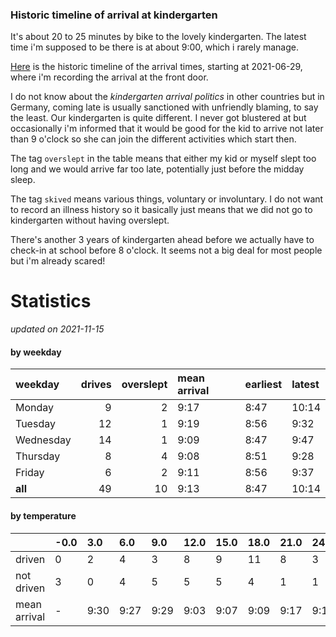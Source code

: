 ### Historic timeline of arrival at kindergarten

It's about 20 to 25 minutes by bike to the lovely kindergarten. 
The latest time i'm supposed to be there is at about 9:00, 
which i rarely manage. 

[Here](times.csv) is the historic timeline of the arrival times, starting
at 2021-06-29, where i'm recording the arrival at the front door.

I do not know about the *kindergarten arrival politics* in other
countries but in Germany, coming late is usually sanctioned 
with unfriendly blaming, to say the least. Our kindergarten is quite
different. I never got blustered at but occasionally i'm informed
that it would be good for the kid to arrive not later than 9 o'clock
so she can join the different activities which start then. 

The tag `overslept` in the table means that either my kid or myself
slept too long and we would arrive far too late, potentially just
before the midday sleep.

The tag `skived` means various things, voluntary or involuntary. I 
do not want to record an illness history so it basically just means
that we did not go to kindergarten without having overslept.

There's another 3 years of kindergarten ahead before we actually 
have to check-in at school before 8 o'clock. It seems not a big deal
for most people but i'm already scared!


# Statistics

*updated on 2021-11-15*

#### by weekday

| weekday   |   drives |   overslept | mean arrival   | earliest   | latest   |
|:----------|---------:|------------:|:---------------|:-----------|:---------|
| Monday    |        9 |           2 | 9:17           | 8:47       | 10:14    |
| Tuesday   |       12 |           1 | 9:19           | 8:56       | 9:32     |
| Wednesday |       14 |           1 | 9:09           | 8:47       | 9:47     |
| Thursday  |        8 |           4 | 9:08           | 8:51       | 9:28     |
| Friday    |        6 |           2 | 9:11           | 8:56       | 9:37     |
| **all**   |       49 |          10 | 9:13           | 8:47       | 10:14    |

#### by temperature

|              | -0.0   | 3.0   | 6.0   | 9.0   | 12.0   | 15.0   | 18.0   | 21.0   | 24.0   |
|:-------------|:-------|:------|:------|:------|:-------|:-------|:-------|:-------|:-------|
| driven       | 0      | 2     | 4     | 3     | 8      | 9      | 11     | 8      | 3      |
| not driven   | 3      | 0     | 4     | 5     | 5      | 5      | 4      | 1      | 1      |
| mean arrival | -      | 9:30  | 9:27  | 9:29  | 9:03   | 9:07   | 9:09   | 9:17   | 9:15   |

